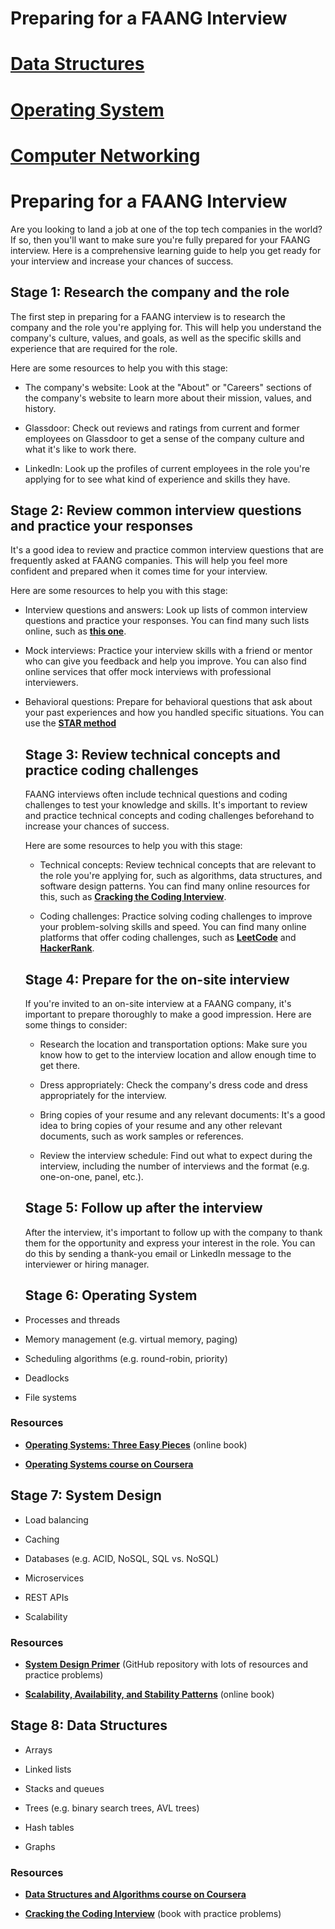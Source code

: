 
# Preparing for a FAANG Interview

# [Data Structures](https://github.com/rahul3002/Interviews/blob/main/DataStructures/DSA-Brushup-Skills.Md)

# [Operating System](https://github.com/rahul3002/Interviews/blob/main/OperatingSystem/OS.README.MD)

# [Computer Networking](https://github.com/rahul3002/Interviews/blob/main/Computer-Networking/Computer-Networking.md)


# **Preparing for a FAANG Interview**

Are you looking to land a job at one of the top tech companies in the world? If so, then you'll want to make sure you're fully prepared for your FAANG interview. Here is a comprehensive learning guide to help you get ready for your interview and increase your chances of success.

## **Stage 1: Research the company and the role**

The first step in preparing for a FAANG interview is to research the company and the role you're applying for. This will help you understand the company's culture, values, and goals, as well as the specific skills and experience that are required for the role.

Here are some resources to help you with this stage:

* The company's website: Look at the "About" or "Careers" sections of the company's website to learn more about their mission, values, and history.
    
* Glassdoor: Check out reviews and ratings from current and former employees on Glassdoor to get a sense of the company culture and what it's like to work there.
    
* LinkedIn: Look up the profiles of current employees in the role you're applying for to see what kind of experience and skills they have.
    

## **Stage 2: Review common interview questions and practice your responses**

It's a good idea to review and practice common interview questions that are frequently asked at FAANG companies. This will help you feel more confident and prepared when it comes time for your interview.

Here are some resources to help you with this stage:

* Interview questions and answers: Look up lists of common interview questions and practice your responses. You can find many such lists online, such as [**this one**](https://www.indeed.com/career-advice/interviewing/top-interview-questions-for-google).
    
* Mock interviews: Practice your interview skills with a friend or mentor who can give you feedback and help you improve. You can also find online services that offer mock interviews with professional interviewers.
    
* Behavioral questions: Prepare for behavioral questions that ask about your past experiences and how you handled specific situations. You can use the [**STAR method**](https://www.themuse.com/advice/the-star-method-for-answering-behavioral-interview-questions)
    
    ## **Stage 3: Review technical concepts and practice coding challenges**
    
    FAANG interviews often include technical questions and coding challenges to test your knowledge and skills. It's important to review and practice technical concepts and coding challenges beforehand to increase your chances of success.
    
    Here are some resources to help you with this stage:
    
    * Technical concepts: Review technical concepts that are relevant to the role you're applying for, such as algorithms, data structures, and software design patterns. You can find many online resources for this, such as [**Cracking the Coding Interview**](http://www.crackingthecodinginterview.com/).
        
    * Coding challenges: Practice solving coding challenges to improve your problem-solving skills and speed. You can find many online platforms that offer coding challenges, such as [**LeetCode**](https://leetcode.com/) and [**HackerRank**](https://www.hackerrank.com/).
        
    
    ## **Stage 4: Prepare for the on-site interview**
    
    If you're invited to an on-site interview at a FAANG company, it's important to prepare thoroughly to make a good impression. Here are some things to consider:
    
    * Research the location and transportation options: Make sure you know how to get to the interview location and allow enough time to get there.
        
    * Dress appropriately: Check the company's dress code and dress appropriately for the interview.
        
    * Bring copies of your resume and any relevant documents: It's a good idea to bring copies of your resume and any other relevant documents, such as work samples or references.
        
    * Review the interview schedule: Find out what to expect during the interview, including the number of interviews and the format (e.g. one-on-one, panel, etc.).
        
    
    ## **Stage 5: Follow up after the interview**
    
    After the interview, it's important to follow up with the company to thank them for the opportunity and express your interest in the role. You can do this by sending a thank-you email or LinkedIn message to the interviewer or hiring manager.
    
    ## Stage 6: **Operating System**

* Processes and threads
    
* Memory management (e.g. virtual memory, paging)
    
* Scheduling algorithms (e.g. round-robin, priority)
    
* Deadlocks
    
* File systems
    

### **Resources**

* [**Operating Systems: Three Easy Pieces**](http://pages.cs.wisc.edu/~remzi/OSTEP/) (online book)
    
* [**Operating Systems course on Coursera**](https://www.coursera.org/courses?query=operating%20systems)
    

## Stage 7: **System Design**

* Load balancing
    
* Caching
    
* Databases (e.g. ACID, NoSQL, SQL vs. NoSQL)
    
* Microservices
    
* REST APIs
    
* Scalability
    

### **Resources**

* [**System Design Primer**](https://github.com/donnemartin/system-design-primer) (GitHub repository with lots of resources and practice problems)
    
* [**Scalability, Availability, and Stability Patterns**](https://www.aosabook.org/en/distsys.html) (online book)
    

## Stage 8: **Data Structures**

* Arrays
    
* Linked lists
    
* Stacks and queues
    
* Trees (e.g. binary search trees, AVL trees)
    
* Hash tables
    
* Graphs
    

### Resources

* [**Data Structures and Algorithms course on Coursera**](https://www.coursera.org/courses?query=data%20structures%20and%20algorithms)
    
* [**Cracking the Coding Interview**](http://www.crackingthecodinginterview.com/) (book with practice problems)
